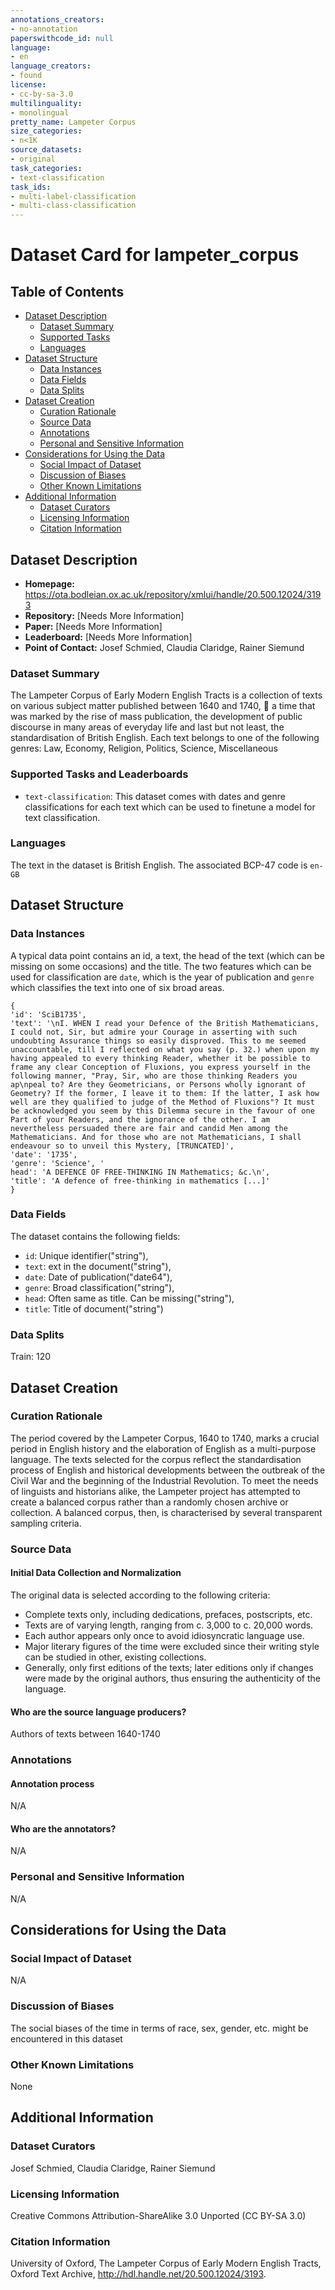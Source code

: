 ```yaml
---
annotations_creators:
- no-annotation
paperswithcode_id: null
language:
- en
language_creators:
- found
license:
- cc-by-sa-3.0
multilinguality:
- monolingual
pretty_name: Lampeter Corpus
size_categories:
- n<1K
source_datasets:
- original
task_categories:
- text-classification
task_ids:
- multi-label-classification
- multi-class-classification
---
```

# Dataset Card for lampeter_corpus

## Table of Contents
- [Dataset Description](#dataset-description)
  - [Dataset Summary](#dataset-summary)
  - [Supported Tasks](#supported-tasks-and-leaderboards)
  - [Languages](#languages)
- [Dataset Structure](#dataset-structure)
  - [Data Instances](#data-instances)
  - [Data Fields](#data-instances)
  - [Data Splits](#data-instances)
- [Dataset Creation](#dataset-creation)
  - [Curation Rationale](#curation-rationale)
  - [Source Data](#source-data)
  - [Annotations](#annotations)
  - [Personal and Sensitive Information](#personal-and-sensitive-information)
- [Considerations for Using the Data](#considerations-for-using-the-data)
  - [Social Impact of Dataset](#social-impact-of-dataset)
  - [Discussion of Biases](#discussion-of-biases)
  - [Other Known Limitations](#other-known-limitations)
- [Additional Information](#additional-information)
  - [Dataset Curators](#dataset-curators)
  - [Licensing Information](#licensing-information)
  - [Citation Information](#citation-information)

## Dataset Description

- **Homepage:** https://ota.bodleian.ox.ac.uk/repository/xmlui/handle/20.500.12024/3193
- **Repository:** [Needs More Information]
- **Paper:** [Needs More Information]
- **Leaderboard:** [Needs More Information]
- **Point of Contact:** Josef Schmied, Claudia Claridge, Rainer Siemund

### Dataset Summary

The Lampeter Corpus of Early Modern English Tracts is a collection of texts on various subject matter published between 1640 and 1740,  a time that was marked by the rise of mass publication, the development of public discourse in many areas of everyday life and last but not least, the standardisation of British English. Each text belongs to one of the following genres:  Law, Economy, Religion, Politics, Science, Miscellaneous

### Supported Tasks and Leaderboards

- `text-classification`: This dataset comes with dates and genre classifications for each text which can be used to finetune a model for text classification. 

### Languages

The text in the dataset is British English. The associated BCP-47 code is `en-GB`

## Dataset Structure

### Data Instances

A typical data point contains an id, a text, the head of the text (which can be missing on some occasions) and the title. The two features which can be used for classification are `date`, which is the year of publication and `genre` which classifies the text into one of six broad areas.
```
{
'id': 'SciB1735', 
'text': '\nI. WHEN I read your Defence of the British Mathematicians, I could not, Sir, but admire your Courage in asserting with such undoubting Assurance things so easily disproved. This to me seemed unaccountable, till I reflected on what you say (p. 32.) when upon my having appealed to every thinking Reader, whether it be possible to frame any clear Conception of Fluxions, you express yourself in the following manner, "Pray, Sir, who are those thinking Readers you ap\npeal to? Are they Geometricians, or Persons wholly ignorant of Geometry? If the former, I leave it to them: If the latter, I ask how well are they qualified to judge of the Method of Fluxions"? It must be acknowledged you seem by this Dilemma secure in the favour of one Part of your Readers, and the ignorance of the other. I am nevertheless persuaded there are fair and candid Men among the Mathematicians. And for those who are not Mathematicians, I shall endeavour so to unveil this Mystery, [TRUNCATED]', 
'date': '1735', 
'genre': 'Science', '
head': 'A DEFENCE OF FREE-THINKING IN Mathematics; &c.\n', 
'title': 'A defence of free-thinking in mathematics [...]'
}
```

### Data Fields

The dataset contains the following fields: 

- `id`: Unique identifier("string"),
- `text`: ext in the document("string"),
- `date`: Date of publication("date64"),
- `genre`: Broad classification("string"),
- `head`: Often same as title. Can be missing("string"),
- `title`: Title of document("string")


### Data Splits

Train: 120

## Dataset Creation

### Curation Rationale

The period covered by the Lampeter Corpus, 1640 to 1740, marks a crucial period in English history and the elaboration of English as a multi-purpose language. The texts selected for the corpus reflect the standardisation process of English and historical developments between the outbreak of the Civil War and the beginning of the Industrial Revolution. To meet the needs of linguists and historians alike, the Lampeter project has attempted to create a balanced corpus rather than a randomly chosen archive or collection. A balanced corpus, then, is characterised by several transparent sampling criteria.

### Source Data

#### Initial Data Collection and Normalization

The original data is selected according to the following criteria:
- Complete texts only, including dedications, prefaces, postscripts, etc.
- Texts are of varying length, ranging from c. 3,000 to c. 20,000 words.
- Each author appears only once to avoid idiosyncratic language use.
- Major literary figures of the time were excluded since their writing style can be studied in other, existing collections.
- Generally, only first editions of the texts; later editions only if changes were made by the original authors, thus ensuring the authenticity of the language.

#### Who are the source language producers?

Authors of texts between 1640-1740

### Annotations

#### Annotation process

N/A

#### Who are the annotators?

N/A

### Personal and Sensitive Information

N/A

## Considerations for Using the Data

### Social Impact of Dataset

N/A

### Discussion of Biases

The social biases of the time in terms of race, sex, gender, etc. might be encountered in this dataset

### Other Known Limitations

None

## Additional Information

### Dataset Curators

Josef Schmied, Claudia Claridge, Rainer Siemund

### Licensing Information

Creative Commons Attribution-ShareAlike 3.0 Unported (CC BY-SA 3.0)

### Citation Information

University of Oxford, The Lampeter Corpus of Early Modern English Tracts, Oxford Text Archive, http://hdl.handle.net/20.500.12024/3193.